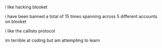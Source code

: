 i like hacking blooket 

i have been banned a total of 15 times spanning across 5 different accounts on blooket

i like the callisto protocol

im terrible at coding but am attempting to learn

